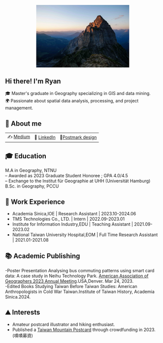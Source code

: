 <p align="center">
<img src="https://raw.githubusercontent.com/ryanma20/ryanma20/refs/heads/main/pic.jpeg" alt="image" style="width:60%;">

## Hi there! I'm Ryan

🎓 Master's graduate in Geography specializing in GIS and data mining.  
🌍 Passionate about spatial data analysis, processing, and project management.

## 📌 About me
| | | |
| :--- | :--- | :--- |
| ✍️ [Medium](https://medium.com/@mmaryan73) | 💼 [LinkedIn](https://www.linkedin.com/in/zhi-yang-m-043808217/) | 📮[Postmark design](https://www.post.gov.tw/post/internet/Philately/sz_stampmark_dtl.jsp?temp_sn=12444&ID=507)|

## 🎓 Education
M.A   in Geography, NTNU<br />
– Awarded as 2023 Graduate Student Honoree ; GPA 4.0/4.5<br />
– Exchange to the Institut für Geographie at UHH (Universität Hamburg)<br />
B.Sc. in Geography, PCCU<br />

## 💼 Work Experience
- Academia Sinica,IOE | Research Assistant | 2023.10-2024.06 
- TMS Technologies Co., LTD. | Intern | 2022.09-2023.01 
- Institute for Information Industry,EDU | Teaching Assistant | 2021.09-2023.02 
- National Taiwan University Hospital,EOM | Full Time Research Assistant | 2021.01-2021.08

## 📚 Academic Publishing 
-Poster Presentation
Analysing bus commuting patterns using smart card data: A case study in Neihu Technology Park.</em> [American Association of Geographers 2023 Annual Meeting](https://aag.secure-platform.com/aag2023/solicitations/39/sessiongallery/6823)</em>.USA,Denver. Mar 24, 2023.<br />
-Edited Books
Studying Taiwan Before Taiwan Studies: American Anthropologists in Cold War Taiwan.</em>Institute of Taiwan History, Academia Sinica</em>.2024.<br />
## ⛰️ Interests
- Amateur postcard illustrator and hiking enthusiast.  
- Published a [Taiwan Mountain Postcard](https://www.zeczec.com/projects/mtpostcard) through crowdfunding in 2023.(嘖嘖募資)


